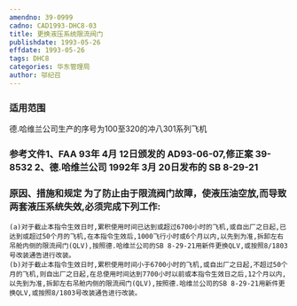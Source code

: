 ```yaml
---
amendno: 39-0999  
cadno: CAD1993-DHC8-03  
title: 更换液压系统限流阀门  
publishdate: 1993-05-26  
effdate: 1993-05-26  
tags: DHC8  
categories: 华东管理局  
author: 邬纪召  
---
```

  
### 适用范围  
德.哈维兰公司生产的序号为100至320的冲八301系列飞机  
  
<!--more-->  
### 参考文件1、FAA 93年 4月 12日颁发的 AD93-06-07,修正案 39-8532 2、德.哈维兰公司 1992年 3月 20日发布的 SB 8-29-21  
  
### 原因、措施和规定     为了防止由于限流阀门故障，使液压油空放,而导致两套液压系统失效,必须完成下列工作:  
    (a)对于截止本指令生效日时,累积使用时间已达到或超过6700小时的飞机,或自出厂之日起,已达到或超过50个月的飞机,在本指令生效后,1000飞行小时或6个月以内,以先到为准,拆卸左右吊舱内侧的限流阀门(QLV),按照德.哈维兰公司的SB 8-29-21用新件更换QLV,或按照8/1803号改装通告进行改装。  
    (b)对于截止本指令生效日时,累积使用时间小于6700小时的飞机,或自出厂之日起,不超过50个月的飞机,则自出厂之日起,在总使用时间达到7700小时以前或本指令生效日之后,12个月以内,以先到为准,拆卸左右吊舱内侧的限流阀门(QLV),按照德.哈维兰公司的SB 8-29-21用新件更换QLV,或按照8/1803号改装通告进行改装。  
  
  
